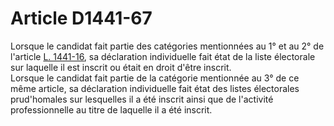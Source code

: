 # Article D1441-67

  
Lorsque le candidat fait partie des catégories mentionnées au 1° et au 2° de l'article [L. 1441-16][1], sa déclaration individuelle fait état de la liste électorale sur laquelle il est inscrit ou était en droit d'être inscrit.   
Lorsque le candidat fait partie de la catégorie mentionnée au 3° de ce même article, sa déclaration individuelle fait état des listes électorales prud'homales sur lesquelles il a été inscrit ainsi que de l'activité professionnelle au titre de laquelle il a été inscrit.

 [1]: /affichCodeArticle.do?cidTexte=LEGITEXT000006072050&idArticle=LEGIARTI000006901500&dateTexte=&categorieLien=cid